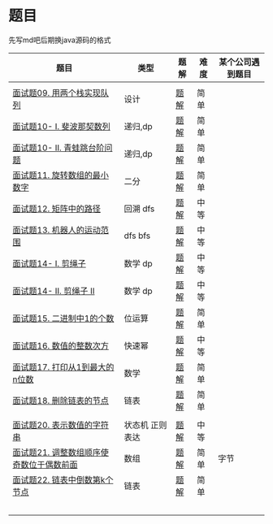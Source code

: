 # 题目

先写md吧后期换java源码的格式

| 题目                                                         | 类型            | 题解                         | 难度 | 某个公司遇到题目 |
| ------------------------------------------------------------ | --------------- | ---------------------------- | ---- | ---------------- |
|                                                              |                 |                              |      |                  |
| [面试题09. 用两个栈实现队列](https://leetcode-cn.com/problems/yong-liang-ge-zhan-shi-xian-dui-lie-lcof/) | 设计            | [题解](./剑指offer/09.md)    | 简单 |                  |
| [面试题10- I. 斐波那契数列](https://leetcode-cn.com/problems/fei-bo-na-qi-shu-lie-lcof/) | 递归,dp         | [题解](./剑指offer/10(1).md) | 简单 |                  |
| [面试题10- II. 青蛙跳台阶问题](https://leetcode-cn.com/problems/qing-wa-tiao-tai-jie-wen-ti-lcof/) | 递归,dp         | [题解](./剑指offer/10(2).md) | 简单 |                  |
| [面试题11. 旋转数组的最小数字](https://leetcode-cn.com/problems/xuan-zhuan-shu-zu-de-zui-xiao-shu-zi-lcof/) | 二分            | [题解](./剑指offer/11.md)    | 简单 |                  |
| [面试题12. 矩阵中的路径](https://leetcode-cn.com/problems/ju-zhen-zhong-de-lu-jing-lcof/) | 回溯 dfs        | [题解](./剑指offer/12.md)    | 中等 |                  |
| [面试题13. 机器人的运动范围](https://leetcode-cn.com/problems/ji-qi-ren-de-yun-dong-fan-wei-lcof/) | dfs bfs         | [题解](./剑指offer/13.md)    | 中等 |                  |
| [面试题14- I. 剪绳子](https://leetcode-cn.com/problems/jian-sheng-zi-lcof/) | 数学 dp         | [题解](./剑指offer/14(1).md) | 中等 |                  |
| [面试题14- II. 剪绳子 II](https://leetcode-cn.com/problems/jian-sheng-zi-ii-lcof/) | 数学 dp         | [题解](./剑指offer/14(2).md) | 中等 |                  |
| [面试题15. 二进制中1的个数](https://leetcode-cn.com/problems/er-jin-zhi-zhong-1de-ge-shu-lcof/) | 位运算          | [题解](./剑指offer/15.md)    | 简单 |                  |
| [面试题16. 数值的整数次方](https://leetcode-cn.com/problems/shu-zhi-de-zheng-shu-ci-fang-lcof/) | 快速幂          | [题解](./剑指offer/16.md)    | 中等 |                  |
| [面试题17. 打印从1到最大的n位数](https://leetcode-cn.com/problems/da-yin-cong-1dao-zui-da-de-nwei-shu-lcof/) | 数学            | [题解](./剑指offer/17.md)    | 简单 |                  |
| [面试题18. 删除链表的节点](https://leetcode-cn.com/problems/shan-chu-lian-biao-de-jie-dian-lcof/) | 链表            | [题解](./剑指offer/18.md)    | 简单 |                  |
|                                                              |                 |                              |      |                  |
| [面试题20. 表示数值的字符串](https://leetcode-cn.com/problems/biao-shi-shu-zhi-de-zi-fu-chuan-lcof/) | 状态机 正则表达 | [题解](./剑指offer/20.md)    | 中等 |                  |
| [面试题21. 调整数组顺序使奇数位于偶数前面](https://leetcode-cn.com/problems/diao-zheng-shu-zu-shun-xu-shi-qi-shu-wei-yu-ou-shu-qian-mian-lcof/) | 数组            | [题解](./剑指offer/21.md)    | 简单 | 字节             |
| [面试题22. 链表中倒数第k个节点](https://leetcode-cn.com/problems/lian-biao-zhong-dao-shu-di-kge-jie-dian-lcof/) | 链表            | [题解](./剑指offer/22.md)    | 简单 |                  |
|                                                              |                 |                              |      |                  |
|                                                              |                 |                              |      |                  |
|                                                              |                 |                              |      |                  |
|                                                              |                 |                              |      |                  |
|                                                              |                 |                              |      |                  |

